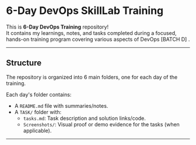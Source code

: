 # 6-Day DevOps SkillLab Training 

This is **6-Day DevOps Training** repository!  
It contains my learnings, notes, and tasks completed during a focused, hands-on training program covering various aspects of DevOps [BATCH D] .

---

## Structure

The repository is organized into 6 main folders, one for each day of the training.

Each day's folder contains:
- A `README.md` file with summaries/notes.
- A `TASK/` folder with:
  - `tasks.md`: Task description and solution links/code.
  - `Screenshots/`: Visual proof or demo evidence for the tasks (when applicable).

---

